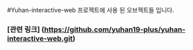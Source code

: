 #Yuhan-interactive-web 프로젝트에 사용 된 오브젝트들 입니다.
### [관련 링크] (https://github.com/yuhan19-plus/yuhan-interactive-web.git)
